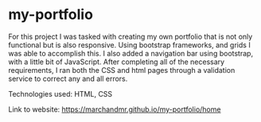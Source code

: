 # my-portfolio

For this project I was tasked with creating my own portfolio that is not only functional but is also responsive. Using bootstrap frameworks, and grids I was able to accomplish this. I also added a navigation bar using bootstrap, with a little bit of JavaScript. After completing all of the necessary requirements, I ran both the CSS and html pages through a validation service to correct any and all errors.

Technologies used: HTML, CSS

Link to website: https://marchandmr.github.io/my-portfolio/home
